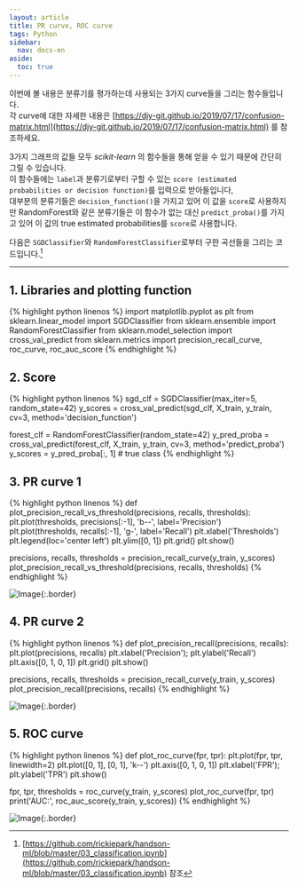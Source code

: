 ```yaml
---
layout: article
title: PR curve, ROC curve
tags: Python
sidebar:
  nav: docs-en
aside:
  toc: true
---
```


이번에 볼 내용은 분류기를 평가하는데 사용되는 3가지 curve들을 그리는 함수들입니다. <br>
각 curve에 대한 자세한 내용은 [https://djy-git.github.io/2019/07/17/confusion-matrix.html](https://djy-git.github.io/2019/07/17/confusion-matrix.html) 를 참조하세요. <br>

<!--more-->

3가지 그래프의 값들 모두 *scikit-learn* 의 함수들을 통해 얻을 수 있기 때문에 간단히 그릴 수 있습니다. <br>
이 함수들에는 `label`과 분류기로부터 구할 수 있는 `score (estimated probabilities or decision function)`를 입력으로 받아들입니다, <br>
대부분의 분류기들은 `decision_function()`을 가지고 있어 이 값을 `score`로 사용하지만 RandomForest와 같은 분류기들은 이 함수가 없는 대신 `predict_proba()`를 가지고 있어 이 값의 true estimated probabilities를 `score`로 사용합니다. <br>

다음은 `SGDClassifier`와 `RandomForestClassifier`로부터 구한 곡선들을 그리는 코드입니다.[^1] <br>

---

## 1. Libraries and plotting function
{% highlight python linenos %}
import matplotlib.pyplot as plt
from sklearn.linear_model import SGDClassifier
from sklearn.ensemble import RandomForestClassifier
from sklearn.model_selection import cross_val_predict
from sklearn.metrics import precision_recall_curve, roc_curve, roc_auc_score
{% endhighlight %}


## 2. Score
{% highlight python linenos %}
sgd_clf = SGDClassifier(max_iter=5, random_state=42)
y_scores = cross_val_predict(sgd_clf, X_train, y_train, cv=3, method='decision_function')

forest_clf = RandomForestClassifier(random_state=42)
y_pred_proba = cross_val_predict(forest_clf, X_train, y_train, cv=3, method='predict_proba')
y_scores = y_pred_proba[:, 1]  # true class
{% endhighlight %}


## 3. PR curve 1
{% highlight python linenos %}
def plot_precision_recall_vs_threshold(precisions, recalls, thresholds):
    plt.plot(thresholds, precisions[:-1], 'b--', label='Precision')
    plt.plot(thresholds, recalls[:-1], 'g-', label='Recall')
    plt.xlabel('Thresholds')
    plt.legend(loc='center left')
    plt.ylim([0, 1])
    plt.grid()
    plt.show()

precisions, recalls, thresholds = precision_recall_curve(y_train, y_scores)
plot_precision_recall_vs_threshold(precisions, recalls, thresholds)
{% endhighlight %}

![Image](https://raw.githubusercontent.com/djy-git/djy-git.github.io/master/_posts/assets/threshold.png){:.border} <br>


## 4. PR curve 2
{% highlight python linenos %}
def plot_precision_recall(precisions, recalls):
    plt.plot(precisions, recalls)
    plt.xlabel('Precision');  plt.ylabel('Recall')
    plt.axis([0, 1, 0, 1])
    plt.grid()
    plt.show()

precisions, recalls, thresholds = precision_recall_curve(y_train, y_scores)
plot_precision_recall(precisions, recalls)
{% endhighlight %}

![Image](https://raw.githubusercontent.com/djy-git/djy-git.github.io/master/_posts/assets/prcurve.png){:.border}
<br>

## 5. ROC curve
{% highlight python linenos %}
def plot_roc_curve(fpr, tpr):
    plt.plot(fpr, tpr, linewidth=2)
    plt.plot([0, 1], [0, 1], 'k--')
    plt.axis([0, 1, 0, 1])
    plt.xlabel('FPR');  plt.ylabel('TPR')
    plt.show()

fpr, tpr, thresholds = roc_curve(y_train, y_scores)
plot_roc_curve(fpr, tpr)
print('AUC:', roc_auc_score(y_train, y_scores))
{% endhighlight %}

![Image](https://raw.githubusercontent.com/djy-git/djy-git.github.io/master/_posts/assets/roccurve.png){:.border}



[^1]: [https://github.com/rickiepark/handson-ml/blob/master/03_classification.ipynb](https://github.com/rickiepark/handson-ml/blob/master/03_classification.ipynb) 참조
